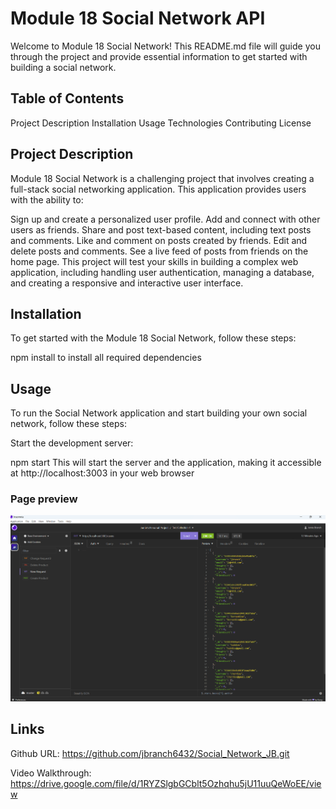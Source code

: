 # Module 18 Social Network API

Welcome to Module 18 Social Network! This README.md file will guide you through the project and provide essential information to get started with building a social network.

## Table of Contents

Project Description
Installation
Usage
Technologies
Contributing
License

## Project Description

Module 18 Social Network is a challenging project that involves creating a full-stack social networking application. This application provides users with the ability to:

Sign up and create a personalized user profile.
Add and connect with other users as friends.
Share and post text-based content, including text posts and comments.
Like and comment on posts created by friends.
Edit and delete posts and comments.
See a live feed of posts from friends on the home page.
This project will test your skills in building a complex web application, including handling user authentication, managing a database, and creating a responsive and interactive user interface.

## Installation

To get started with the Module 18 Social Network, follow these steps:

npm install
to install all required dependencies

## Usage

To run the Social Network application and start building your own social network, follow these steps:

Start the development server:

npm start
This will start the server and the application, making it accessible at http://localhost:3003 in your web browser

### Page preview

![Initial application page](/images/Screenshot%20(717).png)

## Links

Github URL:
https://github.com/jbranch6432/Social_Network_JB.git

Video Walkthrough:
https://drive.google.com/file/d/1RYZSlgbGCblt5Ozhqhu5jU11uuQeWoEE/view
